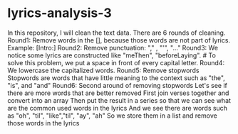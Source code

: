 # lyrics-analysis-3
In this repository, I will clean the text data. There are 6 rounds of cleaning. 
Round1: Remove words in the [], because those words are not part of lyrics. Example: [Intro:]
Round2: Remove punctuation: "," , "'", "..."
Round3: We notice some lyrics are constructed like "meThen", "beforeLaying".
        # To solve this problem, we put a space in front of every capital letter. 
Round4: We lowercase the capitalized words.
Round5: Remove stopwords 
        Stopwords are words that have little meaning to the context such as "the", "is", and "and"
Round6: Second around of removing stopwords
        Let's see if there are more words that are better removed
        First join verses together and convert into an array 
        Then put the result in a series so that we can see what are the common used words in the lyrics 
        And we see there are words such as "oh", "til", "like","til", "ay", "ah"
        So we store them in a list and remove those words in the lyrics
